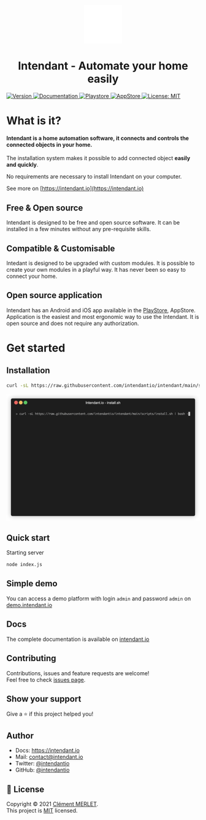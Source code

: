 <p align="center">
  <a href="https://intendant.io/">
    <img alt="intendant" src="https://raw.githubusercontent.com/intendantio/intendant/543586c68957192f4e087eca9aad3b006a64403e/documentation/static/img/logo.svg" width="100">
  </a>
  <h1 align="center">Intendant - Automate your home easily</h1>
</p>
  <a href="https://intendant.io/docs/getting-started" target="_blank">
    <img alt="Version" src="https://img.shields.io/badge/Version-0.0.16-blue.svg?cacheSeconds=2592000" />
  </a>
  <a href="https://intendant.io/docs/getting-started" target="_blank">
    <img alt="Documentation" src="https://img.shields.io/badge/Documentation-yes-brightgreen.svg" />
  </a>
  <a href="https://play.google.com/store/apps/details?id=intendant.io" target="_blank">
  <img alt="Playstore" src="https://img.shields.io/badge/Playstore-available-success" >
  </a>
  <a href="https://play.google.com/store/apps/details?id=intendant.io" target="_blank">
    <img alt="AppStore" src="https://img.shields.io/badge/AppStore-in%20progress-orange">
  </a>
  <a href="https://choosealicense.com/licenses/mit/" target="_blank">
    <img alt="License: MIT" src="https://img.shields.io/badge/License-MIT-yellow.svg" />
  </a>

# What is it? 

#### Intendant is a **home automation software**, it connects and controls the connected objects in your home. 

The installation system makes it possible to add connected object **easily and quickly**. 

No requirements are necessary to install Intendant on your computer.

See more on [https://intendant.io](https://intendant.io)

## Free & Open source
Intendant is designed to be free and open source software. It can be installed in a few minutes without any pre-requisite skills.

## Compatible & Customisable

Intedant is designed to be upgraded with custom modules. It is possible to create your own modules in a playful way. It has never been so easy to connect your home.

## Open source application

Intendant has an Android and iOS app available in the [PlayStore](https://play.google.com/store/apps/details?id=intendant.io), AppStore. Application is the easiest and most ergonomic way to use the Intendant. It is open source and does not require any authorization.

# Get started

## Installation

```sh
curl -sL https://raw.githubusercontent.com/intendantio/intendant/main/scripts/install.sh | bash -
```

![alt install.sh](https://raw.githubusercontent.com/intendantio/intendant/main/static/install.gif "install.sh")

## Quick start

Starting server

```sh
node index.js
```

## Simple demo

You can access a demo platform with login `admin` and password `admin` on [demo.intendant.io](https://demo.intendant.io/admin/)

## Docs

The complete documentation is available on [intendant.io](https://intendant.io)

## Contributing

Contributions, issues and feature requests are welcome!<br />Feel free to check [issues page](https://github.com/intendantio/intendant/issues). 

## Show your support

Give a ⭐️ if this project helped you!

## Author

* Docs: https://intendant.io
* Mail: [contact@intendant.io](mailto:contact@intendant.io)
* Twitter: [@intendantio](https://twitter.com/intendantio)
* GitHub: [@intendantio](https://github.com/intendantio)

## 📝 License

Copyright © 2021 [Clément MERLET](https://github.com/3jedgcm).<br />
This project is [MIT](https://choosealicense.com/licenses/mit/) licensed.

